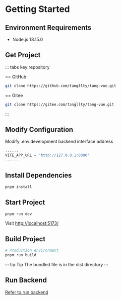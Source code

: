 # Getting Started

## Environment Requirements

* Node.js 18.15.0

## Get Project

::: tabs key:repository

== GitHub

```bash
git clone https://github.com/tangllty/tang-vue.git
```

== Gitee

```bash
git clone https://gitee.com/tangllty/tang-vue.git
```

:::

## Modify Configuration

Modify .env.development backend interface address

```typescript
......
VITE_APP_URL = 'http://127.0.0.1:8080'
......
```

## Install Dependencies

```bash
pnpm install
```

## Start Project

```bash
pnpm run dev
```

Visit [http://localhost:5173/](http://localhost:5173/)

## Build Project

```bash
# Production environment
pnpm run build
```

::: tip Tip
The bundled file is in the dist directory
:::

## Run Backend

[Refer to run backend](/tang-boot/getting-started.md)

